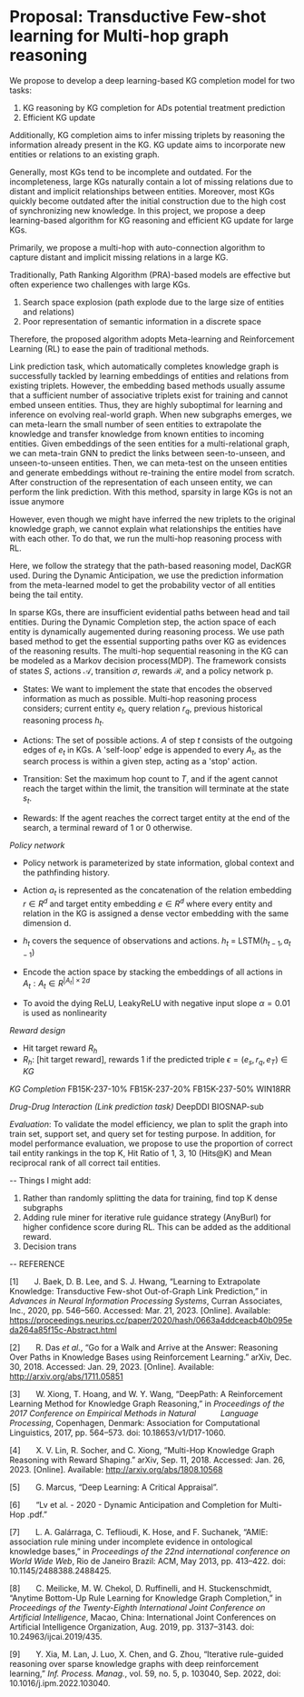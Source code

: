 # Proposal: Transductive Few-shot learning for  Multi-hop graph reasoning

We propose to develop a deep learning-based KG completion model for two tasks:
1) KG reasoning by KG completion for ADs potential treatment prediction
2) Efficient KG update

Additionally, KG completion aims to infer missing triplets by reasoning the information already present in the KG. KG update aims to incorporate new entities or relations to an existing graph.

Generally, most KGs tend to be incomplete and outdated. For the incompleteness, large KGs naturally contain a lot of missing relations due to distant and implicit relationships between entities. Moreover, most KGs quickly become outdated after the initial construction due to the high cost of synchronizing new knowledge. In this project, we propose a deep learning-based algorithm for KG reasoning and efficient KG update for large KGs.

Primarily, we propose a multi-hop with auto-connection algorithm to capture distant and implicit missing relations in a large KG.

Traditionally, Path Ranking Algorithm (PRA)-based models are effective but often experience two challenges with large KGs.
1) Search space explosion (path explode due to the large size of entities and relations)
2) Poor representation of semantic information in a discrete space

Therefore, the proposed algorithm adopts Meta-learning and Reinforcement Learning (RL) to ease the pain of traditional methods. 

Link prediction task, which automatically completes knowledge graph is successfully tackled by learning embeddings of entities and relations from existing triplets. However, the embedding based methods usually assume that a sufficient number of associative triplets exist for training and cannot embed unseen entities. Thus, they are highly suboptimal for learning and inference on evolving real-world graph. When new subgraphs emerges, we can meta-learn the small number of seen entities to extrapolate the knowledge and transfer knowledge from known entities to incoming entities. Given embeddings of the seen entities for a multi-relational graph, we can meta-train GNN to predict the links between seen-to-unseen, and unseen-to-unseen entities. Then, we can meta-test on the unseen entities and generate embeddings without re-training the entire model from scratch. After construction of the representation of each unseen entity, we can perform the link prediction. With this method, sparsity in large KGs is not an issue anymore

However, even though we might have inferred the new triplets to the original knowledge graph, we cannot explain what relationships the entities have with each other. To do that, we run the multi-hop reasoning process with RL.

Here, we follow the strategy that the path-based reasoning model, DacKGR used. During the Dynamic Anticipation, we use the prediction information from the meta-learned model to get the probability vector of all entities being the tail entity. 

In sparse KGs, there are insufficient evidential paths between head and tail entities. During the Dynamic Completion step, the action space of each entity is dynamically augemented during reasoning process. We use path based method to get the essential supporting paths over KG as evidences of the reasoning results. The multi-hop sequential reasoning in the KG can be modeled as a Markov decision process(MDP). The framework consists of states $S$, actions $\mathcal A$, transition $\sigma$, rewards $\mathcal R$, and a policy network p.

- States: We want to implement the state that encodes the observed information as much as possible. Multi-hop reasoning process considers; current entity $e_t$, query relation $r_q$, previous historical reasoning process $h_t$.

- Actions: The set of possible actions. $A$ of step $t$ consists of the outgoing edges of $e_t$ in KGs. A 'self-loop' edge is appended to every $A_t$, as the search process is within a given step, acting as a 'stop' action.

- Transition: Set the maximum hop count to $T$, and if the agent cannot reach the target within the limit, the transition will terminate at the state $s_t$.

- Rewards: If the agent reaches the correct target entity at the end of the search, a terminal reward of 1 or 0 otherwise.

*Policy network*
- Policy network is parameterized by state information, global context and the pathfinding history. 

- Action $a_t$ is represented as the concatenation of the relation embedding $r \in {R^d}$  and target entity embedding $e \in {R^d}$ where every entity and relation in the KG is assigned a dense vector embedding with the same dimension d. 

- $h_t$ covers the sequence of observations and actions. $h_t$ = LSTM($h_{t-1}, a_{t-1}$)

- Encode the action space by stacking the embeddings of all actions in $A_t: A_t \in {R^{|A_t|\times2d}}$

- To avoid the dying ReLU, LeakyReLU with negative input slope $\alpha = 0.01$ is used as nonlinearity

*Reward design*
- Hit target reward $R_h$ 
- $R_h$: [hit target reward], rewards 1 if the predicted triple $\epsilon = (e_s, r_q, e_T) \in KG$

*KG Completion*
FB15K-237-10%
FB15K-237-20%
FB15K-237-50%
WIN18RR

*Drug-Drug Interaction (Link prediction task)*
DeepDDI
BIOSNAP-sub

*Evaluation*: To validate the model efficiency, we plan to split the graph into train set, support set, and query set for testing purpose. In addition, for model performance evaluation, we propose to use the proportion of correct tail entity rankings in the top K, Hit Ratio of 1, 3, 10 (Hits@K) and Mean reciprocal rank of all correct tail entities.

--
Things I might add:
1. Rather than randomly splitting the data for training, find top K dense subgraphs
2. Adding rule miner for iterative rule guidance strategy (AnyBurl) for higher confidence score during RL. This can be added as the additional reward.
3. Decision trans

--
REFERENCE

[1]       J. Baek, D. B. Lee, and S. J. Hwang, “Learning to Extrapolate Knowledge: Transductive Few-shot Out-of-Graph Link Prediction,” in _Advances in Neural Information Processing Systems_, Curran Associates, Inc., 2020, pp. 546–560. Accessed: Mar. 21, 2023. [Online]. Available: https://proceedings.neurips.cc/paper/2020/hash/0663a4ddceacb40b095eda264a85f15c-Abstract.html

[2]       R. Das _et al._, “Go for a Walk and Arrive at the Answer: Reasoning Over Paths in Knowledge Bases using Reinforcement Learning.” arXiv, Dec. 30, 2018. Accessed: Jan. 29, 2023. [Online]. Available: http://arxiv.org/abs/1711.05851

[3]       W. Xiong, T. Hoang, and W. Y. Wang, “DeepPath: A Reinforcement Learning Method for Knowledge Graph Reasoning,” in _Proceedings of the 2017 Conference on Empirical Methods in Natural           Language Processing_, Copenhagen, Denmark: Association for Computational Linguistics, 2017, pp. 564–573. doi: 10.18653/v1/D17-1060.

[4]       X. V. Lin, R. Socher, and C. Xiong, “Multi-Hop Knowledge Graph Reasoning with Reward Shaping.” arXiv, Sep. 11, 2018. Accessed: Jan. 26, 2023. [Online]. Available: http://arxiv.org/abs/1808.10568

[5]       G. Marcus, “Deep Learning: A Critical Appraisal”.

[6]       “Lv et al. - 2020 - Dynamic Anticipation and Completion for Multi-Hop .pdf.”

[7]       L. A. Galárraga, C. Teflioudi, K. Hose, and F. Suchanek, “AMIE: association rule mining under incomplete evidence in ontological knowledge bases,” in _Proceedings of the 22nd international conference on World Wide Web_, Rio de Janeiro Brazil: ACM, May 2013, pp. 413–422. doi: 10.1145/2488388.2488425.

[8]       C. Meilicke, M. W. Chekol, D. Ruffinelli, and H. Stuckenschmidt, “Anytime Bottom-Up Rule Learning for Knowledge Graph Completion,” in _Proceedings of the Twenty-Eighth International Joint Conference on Artificial Intelligence_, Macao, China: International Joint Conferences on Artificial Intelligence Organization, Aug. 2019, pp. 3137–3143. doi: 10.24963/ijcai.2019/435.

[9]       Y. Xia, M. Lan, J. Luo, X. Chen, and G. Zhou, “Iterative rule-guided reasoning over sparse knowledge graphs with deep reinforcement learning,” _Inf. Process. Manag._, vol. 59, no. 5, p. 103040, Sep. 2022, doi: 10.1016/j.ipm.2022.103040.